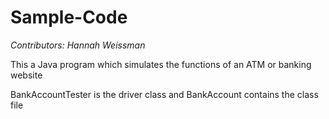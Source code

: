 # Sample-Code
*Contributors: Hannah Weissman*

This a Java program which simulates the functions of an ATM or banking website

BankAccountTester is the driver class and BankAccount contains the class file


